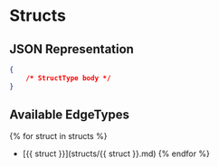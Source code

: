 # Structs
## JSON Representation
```json
{
    /* StructType body */
}
```

## Available EdgeTypes

{% for struct in structs %}
- [{{ struct }}](structs/{{ struct }}.md)
{% endfor %}
